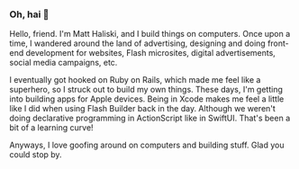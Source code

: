 ### Oh, hai 👋

Hello, friend. I'm Matt Haliski, and I build things on computers. Once upon a time, I wandered around the land of advertising, designing and doing front-end development for websites, Flash microsites, digital advertisements, social media campaigns, etc.

I eventually got hooked on Ruby on Rails, which made me feel like a superhero, so I struck out to build my own things. These days, I'm getting into building apps for Apple devices. Being in Xcode makes me feel a little like I did when using Flash Builder back in the day. Although we weren't doing declarative programming in ActionScript like in SwiftUI. That's been a bit of a learning curve!

Anyways, I love goofing around on computers and building stuff. Glad you could stop by.
